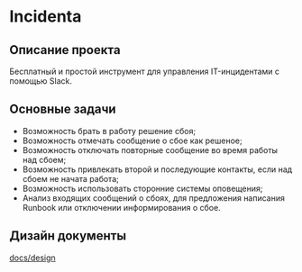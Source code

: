 # Incidenta

## Описание проекта

Бесплатный и простой инструмент для управления IT-инцидентами с помощью Slack.

## Основные задачи

* Возможность брать в работу решение сбоя;
* Возможность отмечать сообщение о сбое как решеное;
* Возможность отключать повторные сообщение во время работы над сбоем;
* Возможность привлекать второй и последующие контакты, если над сбоем не начата работа;
* Возможность использовать сторонние системы оповещения;
* Анализ входящих сообщений о сбоях, для предложения написания Runbook или отключении информирования о сбое. 

## Дизайн документы

[docs/design](https://github.com/incidenta/incidenta/tree/master/docs/design)
